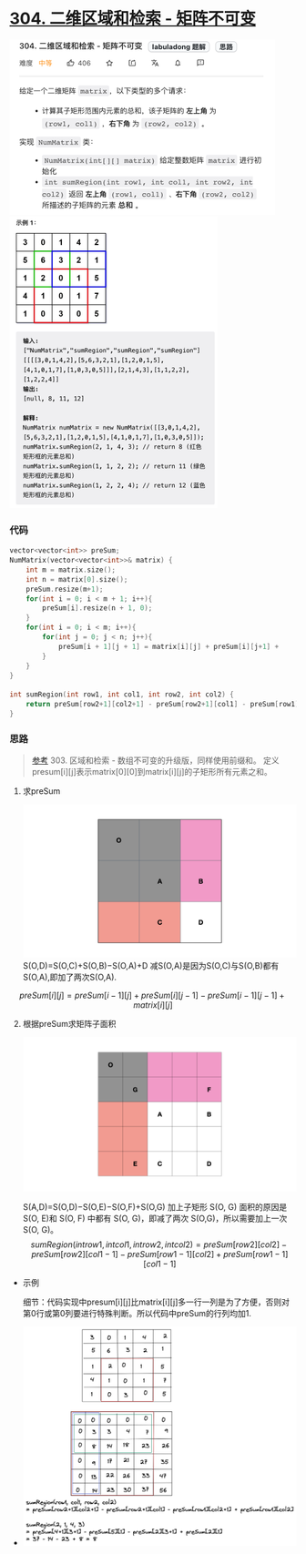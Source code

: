 # [304. 二维区域和检索 - 矩阵不可变](https://leetcode.cn/problems/range-sum-query-2d-immutable/)

<img src="https://raw.githubusercontent.com/damenshi/myImage/main/img/image-20220611111910767.png" alt="image-20220611111910767" style="zoom:50%;" />

<img src="https://raw.githubusercontent.com/damenshi/myImage/main/img/image-20220611111951840.png" alt="image-20220611111951840" style="zoom:50%;" />

### 代码

```C++
vector<vector<int>> preSum;
NumMatrix(vector<vector<int>>& matrix) {
    int m = matrix.size();
    int n = matrix[0].size();
    preSum.resize(m+1);
    for(int i = 0; i < m + 1; i++){
        preSum[i].resize(n + 1, 0);
    }
    for(int i = 0; i < m; i++){
        for(int j = 0; j < n; j++){
            preSum[i + 1][j + 1] = matrix[i][j] + preSum[i][j+1] + 									preSum[i+1][j] - preSum[i][j];
        }
    }
}

int sumRegion(int row1, int col1, int row2, int col2) {
    return preSum[row2+1][col2+1] - preSum[row2+1][col1] - preSum[row1]						 [col2+1] + preSum[row1][col1]; 
}
```

### 思路
> [参考](https://leetcode.cn/problems/range-sum-query-2d-immutable/solution/ru-he-qiu-er-wei-de-qian-zhui-he-yi-ji-y-6c21/)
>  303. 区域和检索 - 数组不可变的升级版，同样使用前缀和。
>  定义presum[i]\[j]表示matrix[0]\[0]到matrix[i]\[j]的子矩形所有元素之和。

1. 求preSum

   ![304.001.jpeg](https://raw.githubusercontent.com/damenshi/myImage/main/img/1614646493-EriDmE-304.001.jpeg)
S(O,D)=S(O,C)+S(O,B)−S(O,A)+D
减S(O,A)是因为S(O,C)与S(O,B)都有S(O,A),即加了两次S(O,A).

$$
preSum[i][j]=preSum[i−1][j]+preSum[i][j−1]−preSum[i−1][j−1]+matrix[i][j]
$$


2. 根据preSum求矩阵子面积

   ![304.002.jpeg](https://raw.githubusercontent.com/damenshi/myImage/main/img/1614646585-JOesrN-304.002-20220611122238246.jpeg)
	
	S(A,D)=S(O,D)−S(O,E)−S(O,F)+S(O,G)
	加上子矩形 S(O, G) 面积的原因是 S(O, E)和 S(O, F) 中都有 S(O, G)，即减了两次 S(O,G)，所以需要加上一次 S(O, G)。
$$
sumRegion(int row1, int col1, int row2, int col2) = preSum[row2][col2] - preSum[row2][col1 - 1] - preSum[row1 - 1][col2] + preSum[row1 - 1][col1 - 1]
$$

+ 示例

  细节：代码实现中presum[i]\[j]比matrix[i]\[j]多一行一列是为了方便，否则对第0行或第0列要进行特殊判断。所以代码中preSum的行列均加1.

+ ![image-20220611121027312](https://raw.githubusercontent.com/damenshi/myImage/main/img/image-20220611121027312-20220611121658522.png)
